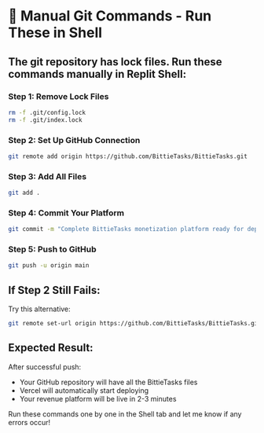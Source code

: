 # 🔧 Manual Git Commands - Run These in Shell

## The git repository has lock files. Run these commands manually in Replit Shell:

### Step 1: Remove Lock Files
```bash
rm -f .git/config.lock
rm -f .git/index.lock
```

### Step 2: Set Up GitHub Connection
```bash
git remote add origin https://github.com/BittieTasks/BittieTasks.git
```

### Step 3: Add All Files
```bash
git add .
```

### Step 4: Commit Your Platform
```bash
git commit -m "Complete BittieTasks monetization platform ready for deployment"
```

### Step 5: Push to GitHub
```bash
git push -u origin main
```

## If Step 2 Still Fails:
Try this alternative:
```bash
git remote set-url origin https://github.com/BittieTasks/BittieTasks.git
```

## Expected Result:
After successful push:
- Your GitHub repository will have all the BittieTasks files
- Vercel will automatically start deploying
- Your revenue platform will be live in 2-3 minutes

Run these commands one by one in the Shell tab and let me know if any errors occur!